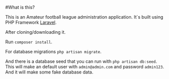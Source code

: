 #What is this?

This is an Amateur football league administration application.
It`s built using PHP Framework [Laravel](http://laravel.com/).

After cloning/downloading it. 

Run `composer install`.

For database migrations `php artisan migrate`.

And there is a database seed that you can run with `php artisan db:seed`.
This will make an default user with `admin@admin.com` and password `admin123`.
And it will make some fake database data.